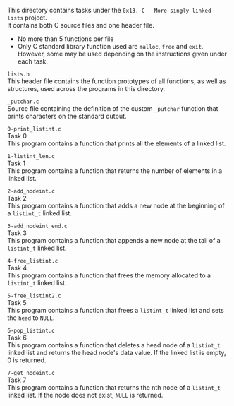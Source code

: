 This directory contains tasks under the `0x13. C - More singly linked lists` project.<br>
It contains both C source files and one header file.<br>
- No more than 5 functions per file
- Only C standard library function used are `malloc`, `free` and `exit`. However, some may be used depending on the instructions given under each task.


`lists.h`<br>
This header file contains the function prototypes of all functions, as well as structures, used across the programs in this directory.


`_putchar.c`<br>
Source file containing the definition of the custom `_putchar` function that prints characters on the standard output.


`0-print_listint.c`<br>
Task 0<br>
This program contains a function that prints all the elements of a linked list.

`1-listint_len.c`<br>
Task 1<br>
This program contains a function that returns the number of elements in a linked list.

`2-add_nodeint.c`<br>
Task 2<br>
This program contains a function that adds a new node at the beginning of a `listint_t` linked list.

`3-add_nodeint_end.c`<br>
Task 3<br>
This program contains a function that appends a new node at the tail of a `listint_t` linked list.

`4-free_listint.c`<br>
Task 4<br>
This program contains a function that frees the memory allocated to a `listint_t` linked list.

`5-free_listint2.c`<br>
Task 5<br>
This program contains a function that frees a `listint_t` linked list and sets the `head` to `NULL`.

`6-pop_listint.c`<br>
Task 6<br>
This program contains a function that deletes a head node of a `listint_t` linked list and returns the head node's data value.
If the linked list is empty, 0 is returned.

`7-get_nodeint.c`<br>
Task 7<br>
This program contains a function that returns the nth node of a `listint_t` linked list. If the node does not exist, `NULL` is returned.

